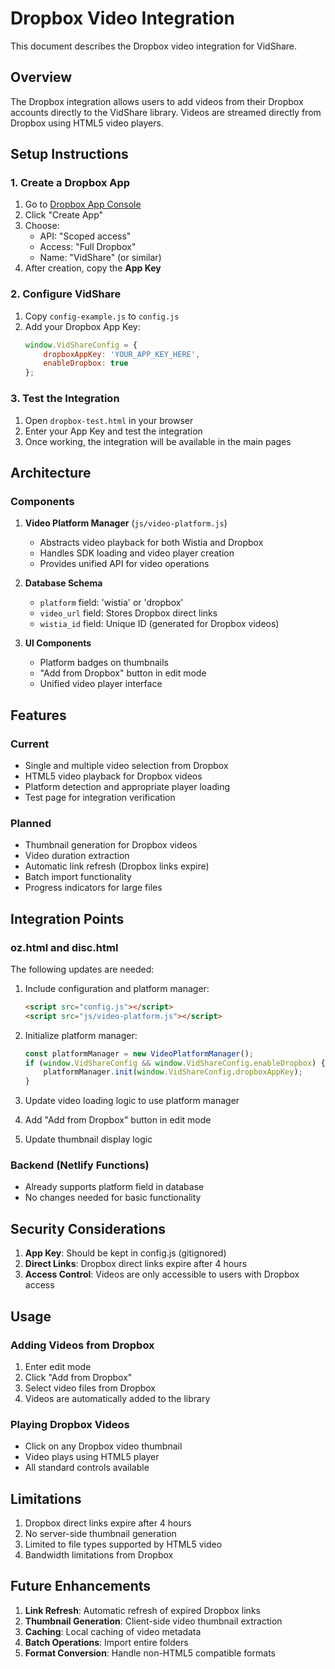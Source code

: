 # Dropbox Video Integration

This document describes the Dropbox video integration for VidShare.

## Overview

The Dropbox integration allows users to add videos from their Dropbox accounts directly to the VidShare library. Videos are streamed directly from Dropbox using HTML5 video players.

## Setup Instructions

### 1. Create a Dropbox App

1. Go to [Dropbox App Console](https://www.dropbox.com/developers/apps/create)
2. Click "Create App"
3. Choose:
   - API: "Scoped access"
   - Access: "Full Dropbox"
   - Name: "VidShare" (or similar)
4. After creation, copy the **App Key**

### 2. Configure VidShare

1. Copy `config-example.js` to `config.js`
2. Add your Dropbox App Key:
   ```javascript
   window.VidShareConfig = {
       dropboxAppKey: 'YOUR_APP_KEY_HERE',
       enableDropbox: true
   };
   ```

### 3. Test the Integration

1. Open `dropbox-test.html` in your browser
2. Enter your App Key and test the integration
3. Once working, the integration will be available in the main pages

## Architecture

### Components

1. **Video Platform Manager** (`js/video-platform.js`)
   - Abstracts video playback for both Wistia and Dropbox
   - Handles SDK loading and video player creation
   - Provides unified API for video operations

2. **Database Schema**
   - `platform` field: 'wistia' or 'dropbox'
   - `video_url` field: Stores Dropbox direct links
   - `wistia_id` field: Unique ID (generated for Dropbox videos)

3. **UI Components**
   - Platform badges on thumbnails
   - "Add from Dropbox" button in edit mode
   - Unified video player interface

## Features

### Current
- Single and multiple video selection from Dropbox
- HTML5 video playback for Dropbox videos
- Platform detection and appropriate player loading
- Test page for integration verification

### Planned
- Thumbnail generation for Dropbox videos
- Video duration extraction
- Automatic link refresh (Dropbox links expire)
- Batch import functionality
- Progress indicators for large files

## Integration Points

### oz.html and disc.html
The following updates are needed:

1. Include configuration and platform manager:
   ```html
   <script src="config.js"></script>
   <script src="js/video-platform.js"></script>
   ```

2. Initialize platform manager:
   ```javascript
   const platformManager = new VideoPlatformManager();
   if (window.VidShareConfig && window.VidShareConfig.enableDropbox) {
       platformManager.init(window.VidShareConfig.dropboxAppKey);
   }
   ```

3. Update video loading logic to use platform manager
4. Add "Add from Dropbox" button in edit mode
5. Update thumbnail display logic

### Backend (Netlify Functions)
- Already supports platform field in database
- No changes needed for basic functionality

## Security Considerations

1. **App Key**: Should be kept in config.js (gitignored)
2. **Direct Links**: Dropbox direct links expire after 4 hours
3. **Access Control**: Videos are only accessible to users with Dropbox access

## Usage

### Adding Videos from Dropbox

1. Enter edit mode
2. Click "Add from Dropbox"
3. Select video files from Dropbox
4. Videos are automatically added to the library

### Playing Dropbox Videos

- Click on any Dropbox video thumbnail
- Video plays using HTML5 player
- All standard controls available

## Limitations

1. Dropbox direct links expire after 4 hours
2. No server-side thumbnail generation
3. Limited to file types supported by HTML5 video
4. Bandwidth limitations from Dropbox

## Future Enhancements

1. **Link Refresh**: Automatic refresh of expired Dropbox links
2. **Thumbnail Generation**: Client-side video thumbnail extraction
3. **Caching**: Local caching of video metadata
4. **Batch Operations**: Import entire folders
5. **Format Conversion**: Handle non-HTML5 compatible formats
